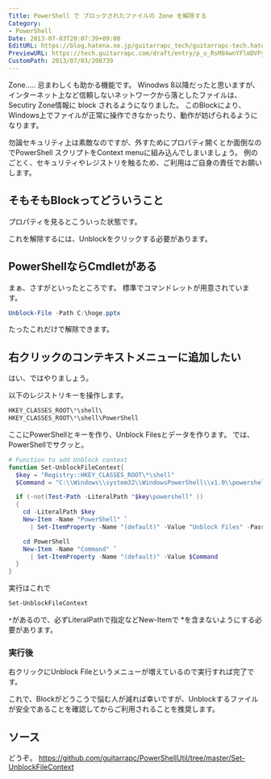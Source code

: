 ```yaml
---
Title: PowerShell で ブロックされたファイルの Zone を解除する
Category:
- PowerShell
Date: 2013-07-03T20:07:39+09:00
EditURL: https://blog.hatena.ne.jp/guitarrapc_tech/guitarrapc-tech.hatenablog.com/atom/entry/6802418398340941226
PreviewURL: https://tech.guitarrapc.com/draft/entry/p_u_RsM84wnYFlmDVFy7QVmmEGM
CustomPath: 2013/07/03/200739
---
```


<!--
Date: 2013-07-03T20:07:39+09:00
URL: https://tech.guitarrapc.com/entry/2013/07/03/200739
-->

Zone..... 忌まわしくも助かる機能です。
Winodws 8以降だったと思いますが、インターネット上など信頼しないネットワークから落としたファイルは、Secutiry Zone情報に block されるようになりました。
このBlockにより、Windows上でファイルが正常に操作できなかったり、動作が妨げられるようになります。

勿論セキュリティ上は素敵なのですが、外すためにプロパティ開くとか面倒なのでPowerShell スクリプトをContext menuに組み込んでしまいましょう。
例のごとく、セキュリティやレジストリを触るため、ご利用はご自身の責任でお願いします。



## そもそもBlockってどういうこと

プロパティを見るとこういった状態です。

これを解除するには、Unblockをクリックする必要があります。

## PowerShellならCmdletがある
まぁ、さすがといったところです。
標準でコマンドレットが用意されています。


```ps1
Unblock-File -Path C:\hoge.pptx
```


たったこれだけで解除できます。

## 右クリックのコンテキストメニューに追加したい

はい、ではやりましょう。

以下のレジストリキーを操作します。

```ps1
HKEY_CLASSES_ROOT\*\shell\
HKEY_CLASSES_ROOT\*\shell\PowerShell
```


ここにPowerShellとキーを作り、Unblock Filesとデータを作ります。
では、PowerShellでサクッと。



```ps1
# Function to add Unblock context
function Set-UnblockFileContext{
  $key = "Registry::HKEY_CLASSES_ROOT\*\shell"
  $Command = "C:\\Windows\\system32\\WindowsPowerShell\\v1.0\\powershell.exe Unblock-File  -LiteralPath '%L'"

  if (-not(Test-Path -LiteralPath "$key\powershell" ))
  {
    cd -LiteralPath $key
    New-Item -Name "PowerShell" `
      | Set-ItemProperty -Name "(default)" -Value "Unblock Files" -PassThru

    cd PowerShell
    New-Item -Name "Command" `
      | Set-ItemProperty -Name "(default)" -Value $Command
  }
}
```


実行はこれで

```ps1
Set-UnblockFileContext
```


`*`があるので、必ずLiteralPathで指定などNew-Itemで *を含まないようにする必要があります。

### 実行後

右クリックにUnblock Fileというメニューが増えているので実行すれば完了です。


これで、Blockがどうこうで悩む人が減れば幸いですが、Unblockするファイルが安全であることを確認してからご利用されることを推奨します。

## ソース
どうぞ。
https://github.com/guitarrapc/PowerShellUtil/tree/master/Set-UnblockFileContext
